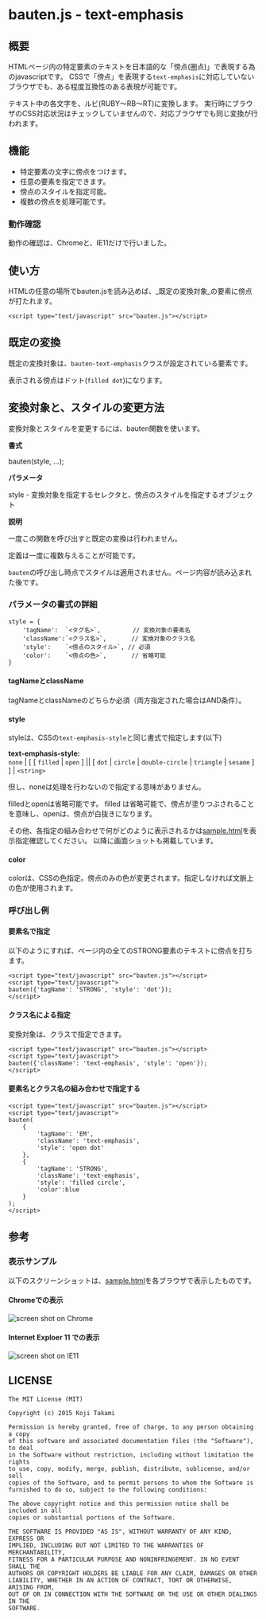 bauten.js - text-emphasis
=========================

## 概要

HTMLページ内の特定要素のテキストを日本語的な「傍点(圏点)」で表現する為のjavascriptです。
CSSで「傍点」を表現する`text-emphasis`に対応していないブラウザでも、ある程度互換性のある表現が可能です。

テキスト中の各文字を、ルビ(RUBY～RB～RT)に変換します。
実行時にブラウザのCSS対応状況はチェックしていませんので、対応ブラウザでも同じ変換が行われます。

## 機能

* 特定要素の文字に傍点をつけます。
* 任意の要素を指定できます。
* 傍点のスタイルを指定可能。
* 複数の傍点を処理可能です。

### 動作確認

動作の確認は、Chromeと、IE11だけで行いました。

## 使い方

HTMLの任意の場所でbauten.jsを読み込めば、_既定の変換対象_の要素に傍点が打たれます。

```
<script type="text/javascript" src="bauten.js"></script>
```

## 既定の変換

既定の変換対象は、`bauten-text-emphasis`クラスが設定されている要素です。

表示される傍点はドット(`filled dot`)になります。

## 変換対象と、スタイルの変更方法

変換対象とスタイルを変更するには、bauten関数を使います。

__書式__

bauten(style, ...);

__パラメータ__

style - 変換対象を指定するセレクタと、傍点のスタイルを指定するオブジェクト

__説明__

一度この関数を呼び出すと既定の変換は行われません。

定義は一度に複数与えることが可能です。

`bauten`の呼び出し時点でスタイルは適用されません。ページ内容が読み込まれた後です。

### パラメータの書式の詳細

```
style = {
    'tagName':  `<タグ名>`,         // 変換対象の要素名
    'className':`<クラス名>`,       // 変換対象のクラス名
    'style':    `<傍点のスタイル>`, // 必須
    'color':    `<傍点の色>`,       // 省略可能
}
```

#### tagNameとclassName

tagNameとclassNameのどちらか必須（両方指定された場合はAND条件）。

#### style

styleは、CSSの`text-emphasis-style`と同じ書式で指定します(以下)

__text-emphasis-style:__  
`none` | [ [ `filled` | `open` ] || [ `dot` | `circle` | `double-circle` | `triangle` | `sesame` ] ] | `<string>`


但し、noneは処理を行わないので指定する意味がありません。

filledとopenは省略可能です。
filled は省略可能で、傍点が塗りつぶされることを意味し、openは、傍点が白抜きになります。

その他、各指定の組み合わせで何がどのように表示されるかは[sample.html](sample.html)を表示指定確認してください。
以降に画面ショットも掲載しています。

#### color

colorは、CSSの色指定。傍点のみの色が変更されます。指定しなければ文脈上の色が使用されます。

### 呼び出し例

#### 要素名で指定

以下のようにすれば、ページ内の全てのSTRONG要素のテキストに傍点を打ちます。

```
<script type="text/javascript" src="bauten.js"></script>
<script type="text/javascript">
bauten({'tagName': 'STRONG', 'style': 'dot'});
</script>
```

#### クラス名による指定

変換対象は、クラスで指定できます。

```
<script type="text/javascript" src="bauten.js"></script>
<script type="text/javascript">
bauten({'className': 'text-emphasis', 'style': 'open'});
</script>
```

#### 要素名とクラス名の組み合わせで指定する

```
<script type="text/javascript" src="bauten.js"></script>
<script type="text/javascript">
bauten(
    {
        'tagName': 'EM',
        'className': 'text-emphasis',
        'style': 'open dot'
    },
    {
        'tagName': 'STRONG',
        'className': 'text-emphasis',
        'style': 'filled circle',
        'color':blue
    }
);
</script>
```

## 参考


### 表示サンプル

以下のスクリーンショットは、[sample.html](sample.html)を各ブラウザで表示したものです。

#### Chromeでの表示

![screen shot on Chrome](doc/bauten-chrome.jpg)

#### Internet Exploer 11 での表示

![screen shot on IE11](doc/bauten-ie.jpg)

LICENSE
-------

```
The MIT License (MIT)

Copyright (c) 2015 Koji Takami

Permission is hereby granted, free of charge, to any person obtaining a copy
of this software and associated documentation files (the "Software"), to deal
in the Software without restriction, including without limitation the rights
to use, copy, modify, merge, publish, distribute, sublicense, and/or sell
copies of the Software, and to permit persons to whom the Software is
furnished to do so, subject to the following conditions:

The above copyright notice and this permission notice shall be included in all
copies or substantial portions of the Software.

THE SOFTWARE IS PROVIDED "AS IS", WITHOUT WARRANTY OF ANY KIND, EXPRESS OR
IMPLIED, INCLUDING BUT NOT LIMITED TO THE WARRANTIES OF MERCHANTABILITY,
FITNESS FOR A PARTICULAR PURPOSE AND NONINFRINGEMENT. IN NO EVENT SHALL THE
AUTHORS OR COPYRIGHT HOLDERS BE LIABLE FOR ANY CLAIM, DAMAGES OR OTHER
LIABILITY, WHETHER IN AN ACTION OF CONTRACT, TORT OR OTHERWISE, ARISING FROM,
OUT OF OR IN CONNECTION WITH THE SOFTWARE OR THE USE OR OTHER DEALINGS IN THE
SOFTWARE.
```
